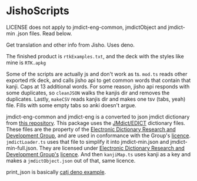 # JishoScripts

LICENSE does not apply to jmdict-eng-common, jmdictObject and jmdict-min .json files. Read below.

Get translation and other info from Jisho. Uses deno.

The finished product is `rtkExamples.txt`, and the deck with the styles like mine is `RTK.apkg`

Some of the scripts are actually js and don't work as ts.
`mod.ts` reads other exported rtk deck, and calls jisho api to get common words that contain that kanji. Caps at 13 additional words.
For some reason, jisho api responds with some duplicates, so `cleanJSON` walks the kanjis dir and removes the duplicates.
Lastly, `makeCSV` reads kanjis dir and makes one tsv (tabs, yeah) file. Fills with some empty tabs so anki doesn't argue.

jmdict-eng-common and jmdict-eng is a converted to json jmdict dictionary from [this repository](https://github.com/scriptin/jmdict-simplified). This package uses the [JMdict/EDICT](http://www.edrdg.org/wiki/index.php/JMdict-EDICT_Dictionary_Project) dictionary files. These files are the property of the [Electronic Dictionary Research and Development Group](http://www.edrdg.org/), and are used in conformance with the Group's [licence](http://www.edrdg.org/edrdg/licence.html). 
`jmdictLoader.ts` uses that file to simplify it into jmdict-min.json and jmdict-min-full.json. They are licensed under [Electronic Dictionary Research and Development Group's](http://www.edrdg.org/) [licence](http://www.edrdg.org/edrdg/licence.html). And then `kanjiMap.ts` uses kanji as a key and makes a `jmdictObject.json` out of that, same licence.

print_json is basically
[catj deno example](https://deno.land/std@0.95.0/examples/catj.ts).
